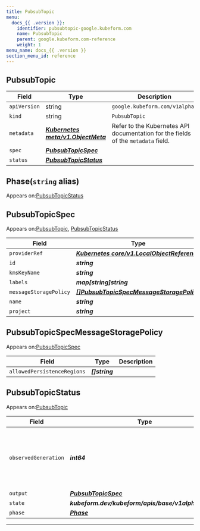 ```yaml
---
title: PubsubTopic
menu:
  docs_{{ .version }}:
    identifier: pubsubtopic-google.kubeform.com
    name: PubsubTopic
    parent: google.kubeform.com-reference
    weight: 1
menu_name: docs_{{ .version }}
section_menu_id: reference
---
```


## PubsubTopic
| Field | Type | Description |
| ------ | ----- | ----------- |
| `apiVersion` | string | `google.kubeform.com/v1alpha1` |
|    `kind` | string | `PubsubTopic` |
| `metadata` | ***[Kubernetes meta/v1.ObjectMeta](https://v1-18.docs.kubernetes.io/docs/reference/generated/kubernetes-api/v1.18/#objectmeta-v1-meta)***|Refer to the Kubernetes API documentation for the fields of the `metadata` field.|
| `spec` | ***[PubsubTopicSpec](#pubsubtopicspec)***||
| `status` | ***[PubsubTopicStatus](#pubsubtopicstatus)***||
## Phase(`string` alias)

Appears on:[PubsubTopicStatus](#pubsubtopicstatus)

## PubsubTopicSpec

Appears on:[PubsubTopic](#pubsubtopic), [PubsubTopicStatus](#pubsubtopicstatus)

| Field | Type | Description |
| ------ | ----- | ----------- |
| `providerRef` | ***[Kubernetes core/v1.LocalObjectReference](https://v1-18.docs.kubernetes.io/docs/reference/generated/kubernetes-api/v1.18/#localobjectreference-v1-core)***||
| `id` | ***string***||
| `kmsKeyName` | ***string***| ***(Optional)*** |
| `labels` | ***map[string]string***| ***(Optional)*** |
| `messageStoragePolicy` | ***[[]PubsubTopicSpecMessageStoragePolicy](#pubsubtopicspecmessagestoragepolicy)***| ***(Optional)*** |
| `name` | ***string***||
| `project` | ***string***| ***(Optional)*** |
## PubsubTopicSpecMessageStoragePolicy

Appears on:[PubsubTopicSpec](#pubsubtopicspec)

| Field | Type | Description |
| ------ | ----- | ----------- |
| `allowedPersistenceRegions` | ***[]string***||
## PubsubTopicStatus

Appears on:[PubsubTopic](#pubsubtopic)

| Field | Type | Description |
| ------ | ----- | ----------- |
| `observedGeneration` | ***int64***| ***(Optional)*** Resource generation, which is updated on mutation by the API Server.|
| `output` | ***[PubsubTopicSpec](#pubsubtopicspec)***| ***(Optional)*** |
| `state` | ***kubeform.dev/kubeform/apis/base/v1alpha1.State***| ***(Optional)*** |
| `phase` | ***[Phase](#phase)***| ***(Optional)*** |
---
